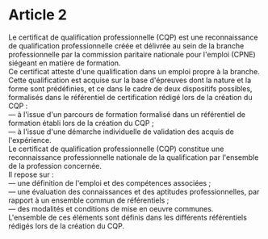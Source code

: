 # Article 2

 Le certificat de qualification professionnelle (CQP) est une reconnaissance de qualification professionnelle créée et délivrée au sein de la branche professionnelle par la commission paritaire nationale pour l'emploi (CPNE) siégeant en matière de formation.  
 Ce certificat atteste d'une qualification dans un emploi propre à la branche. Cette qualification est acquise sur la base d'épreuves dont la nature et la forme sont prédéfinies, et ce dans le cadre de deux dispositifs possibles, formalisés dans le référentiel de certification rédigé lors de la création du CQP :  
 ― à l'issue d'un parcours de formation formalisé dans un référentiel de formation établi lors de la création du CQP ;  
 ― à l'issue d'une démarche individuelle de validation des acquis de l'expérience.  
 Le certificat de qualification professionnelle (CQP) constitue une reconnaissance professionnelle nationale de la qualification par l'ensemble de la profession concernée.  
 Il repose sur :  
 ― une définition de l'emploi et des compétences associées ;  
 ― une évaluation des connaissances et des aptitudes professionnelles, par rapport à un ensemble commun de référentiels ;  
 ― des modalités et conditions de mise en oeuvre communes.  
 L'ensemble de ces éléments sont définis dans les différents référentiels rédigés lors de la création du CQP.  


